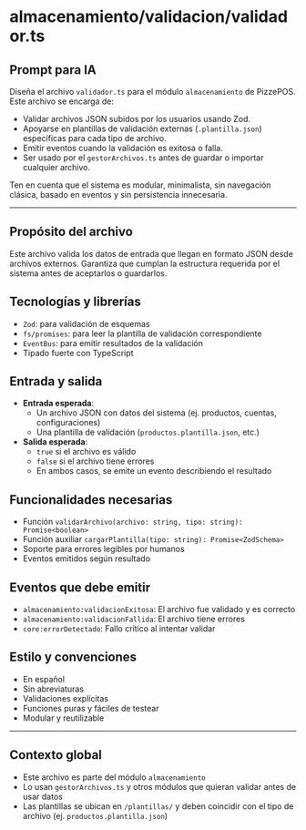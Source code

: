 # almacenamiento/validacion/validador.ts

## Prompt para IA
Diseña el archivo `validador.ts` para el módulo `almacenamiento` de PizzePOS. Este archivo se encarga de:

- Validar archivos JSON subidos por los usuarios usando Zod.
- Apoyarse en plantillas de validación externas (`.plantilla.json`) específicas para cada tipo de archivo.
- Emitir eventos cuando la validación es exitosa o falla.
- Ser usado por el `gestorArchivos.ts` antes de guardar o importar cualquier archivo.

Ten en cuenta que el sistema es modular, minimalista, sin navegación clásica, basado en eventos y sin persistencia innecesaria.

---

## Propósito del archivo
Este archivo valida los datos de entrada que llegan en formato JSON desde archivos externos. Garantiza que cumplan la estructura requerida por el sistema antes de aceptarlos o guardarlos.

## Tecnologías y librerías
- `Zod`: para validación de esquemas
- `fs/promises`: para leer la plantilla de validación correspondiente
- `EventBus`: para emitir resultados de la validación
- Tipado fuerte con TypeScript

## Entrada y salida
- **Entrada esperada**:
  - Un archivo JSON con datos del sistema (ej. productos, cuentas, configuraciones)
  - Una plantilla de validación (`productos.plantilla.json`, etc.)
- **Salida esperada**:
  - `true` si el archivo es válido
  - `false` si el archivo tiene errores
  - En ambos casos, se emite un evento describiendo el resultado

## Funcionalidades necesarias
- Función `validarArchivo(archivo: string, tipo: string): Promise<boolean>`
- Función auxiliar `cargarPlantilla(tipo: string): Promise<ZodSchema>`
- Soporte para errores legibles por humanos
- Eventos emitidos según resultado

## Eventos que debe emitir
- `almacenamiento:validacionExitosa`: El archivo fue validado y es correcto
- `almacenamiento:validacionFallida`: El archivo tiene errores
- `core:errorDetectado`: Fallo crítico al intentar validar

## Estilo y convenciones
- En español
- Sin abreviaturas
- Validaciones explícitas
- Funciones puras y fáciles de testear
- Modular y reutilizable

---

## Contexto global
- Este archivo es parte del módulo `almacenamiento`
- Lo usan `gestorArchivos.ts` y otros módulos que quieran validar antes de usar datos
- Las plantillas se ubican en `/plantillas/` y deben coincidir con el tipo de archivo (ej. `productos.plantilla.json`)
